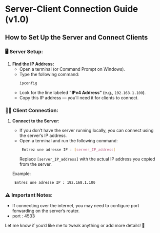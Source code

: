 # Server-Client Connection Guide (v1.0)

## How to Set Up the Server and Connect Clients

### 🖥️ Server Setup:
1. **Find the IP Address:**
   - Open a terminal (or Command Prompt on Windows).
   - Type the following command:
     ```bash
     ipconfig
     ```
   - Look for the line labeled **"IPv4 Address"** (e.g., `192.168.1.100`).
   - Copy this IP address — you'll need it for clients to connect.

### 🧑‍💻 Client Connection:
1. **Connect to the Server:**
   - If you don’t have the server running locally, you can connect using the server’s IP address.
   - Open a terminal and run the following command:
     ```bash
      Entrez une adresse IP : [server_IP_address]
     ```
     Replace `[server_IP_address]` with the actual IP address you copied from the server.

   Example:
   ```bash
    Entrez une adresse IP : 192.168.1.100
   ```

### ⚠️ Important Notes:
- If connecting over the internet, you may need to configure port forwarding on the server’s router.
- port : 4533

Let me know if you’d like me to tweak anything or add more details! 🚀
